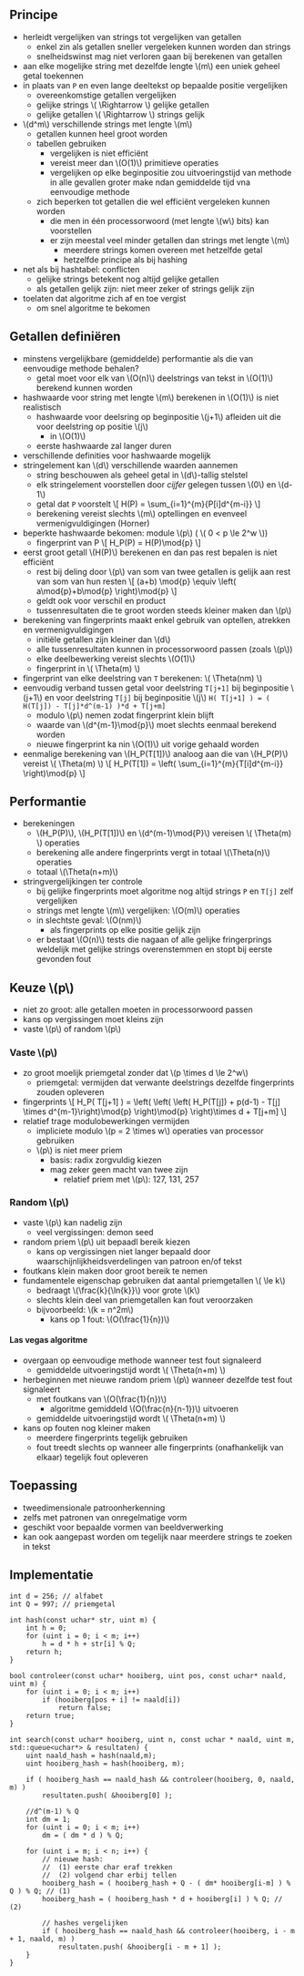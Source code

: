 
## Principe

* herleidt vergelijken van strings tot vergelijken van getallen
    * enkel zin als getallen sneller vergeleken kunnen worden dan strings
    * snelheidswinst mag niet verloren gaan bij berekenen van getallen
* aan elke mogelijke string met dezelfde lengte \\(m\\) een uniek geheel getal toekennen
* in plaats van `P` en even lange deeltekst op bepaalde positie vergelijken
    * overeenkomstige getallen vergelijken
    * gelijke strings \\( \Rightarrow \\) gelijke getallen
    * gelijke getallen \\( \Rightarrow \\) strings gelijk
* \\(d^m\\) verschillende strings met lengte \\(m\\)
    * getallen kunnen heel groot worden
    * tabellen gebruiken
        * vergelijken is niet efficiënt
        * vereist meer dan \\(O(1)\\) primitieve operaties
        * vergelijken op elke beginpositie zou uitvoeringstijd van methode in alle gevallen groter make ndan gemiddelde tijd vna eenvoudige methode
    * zich beperken tot getallen die wel efficiënt vergeleken kunnen worden
        * die men in één processorwoord (met lengte \\(w\\) bits) kan voorstellen
        * er zijn meestal veel minder getallen dan strings met lengte \\(m\\)
            * meerdere strings komen overeen met hetzelfde getal
            * hetzelfde principe als bij hashing
* net als bij hashtabel: conflicten
    * gelijke strings betekent nog altijd gelijke getallen
    * als getallen gelijk zijn: niet meer zeker of strings gelijk zijn
* toelaten dat algoritme zich af en toe vergist
    * om snel algoritme te bekomen

##  Getallen definiëren

* minstens vergelijkbare (gemiddelde) performantie als die van eenvoudige methode behalen?
    * getal moet voor elk van \\(O(n)\\) deelstrings van tekst in \\(O(1)\\) berekend kunnen worden
* hashwaarde voor string met lengte \\(m\\) berekenen in \\(O(1)\\) is niet realistisch
    * hashwaarde voor deelsring op beginpositie \\(j+1\\) afleiden uit die voor deelstring op positie \\(j\\)
        * in \\(O(1)\\)
    * eerste hashwaarde zal langer duren
* verschillende definities voor hashwaarde mogelijk
* stringelement kan \\(d\\) verschillende waarden aannemen
    * string beschouwen als geheel getal in \\(d\\)-tallig stelstel
    * elk stringelement voorstellen door *cijfer* gelegen tussen \\(0\\) en \\(d-1\\)
    * getal dat `P` voorstelt
      \\[
        H(P) = \sum_{i=1}^{m}{P[i]d^{m-i}}
      \\]
    * berekening vereist slechts \\(m\\) optellingen en evenveel vermenigvuldigingen (Horner)
* beperkte hashwaarde bekomen: module \\(p\\) ( \\( 0 < p \le 2^w \\))
    * fingerprint van P
      \\[
        H_P(P) = H(P)\mod{p}
      \\]
* eerst groot getall \\(H(P)\\) berekenen en dan pas rest bepalen is niet efficiënt
    * rest bij deling door \\(p\\) van som van twee getallen is gelijk aan rest van som van hun resten
      \\[
        (a+b) \mod{p} \equiv \left( a\mod{p}+b\mod{p} \right)\mod{p}
      \\]
    * geldt ook voor verschil en product
    * tussenresultaten die te groot worden steeds kleiner maken dan \\(p\\)
* berekening van fingerprints maakt enkel gebruik van optellen, atrekken en vermenigvuldigingen
    * initiële getallen zijn kleiner dan \\(d\\)
    * alle tussenresultaten kunnen in processorwoord passen (zoals \\(p\\))
    * elke deelbewerking vereist slechts \\(O(1)\\)
    * fingerprint in \\( \Theta(m) \\)
* fingerprint van elke deelstring van `T` berekenen: \\( \Theta(nm) \\)
* eenvoudig verband tussen getal voor deelstring `T[j+1]` bij beginpositie \\(j+1\\) en voor deelstring `T[j]` bij beginpositie \\(j\\)
  `H( T[j+1] ) = ( H(T[j]) - T[j]*d^(m-1) )*d + T[j+m]`
    * modulo \\(p\\) nemen zodat fingerprint klein blijft
    * waarde van \\(d^{m-1}\mod{p}\\) moet slechts eenmaal berekend worden
    * nieuwe fingerprint ka nin \\(O(1)\\) uit vorige gehaald worden
* eenmalige berekening van \\(H_P(T[1])\\) analoog aan die van \\(H_P(P)\\) vereist \\( \Theta(m) \\)
  \\[
    H_P(T[1]) = \left( \sum_{i=1}^{m}{T[i]d^{m-i}} \right)\mod{p}
  \\]

## Performantie

* berekeningen
    * \\(H_P(P)\\), \\(H_P(T[1])\\) en \\(d^(m-1)\mod{P}\\) vereisen \\( \Theta(m) \\) operaties
    * berekening alle andere fingerprints vergt in totaal \\(\Theta(n)\\) operaties
    * totaal \\(\Theta(n+m)\\)
* stringvergelijkingen ter controle
    * bij gelijke fingerprints moet algoritme nog altijd strings `P` en `T[j]` zelf vergelijken
    * strings met lengte \\(m\\) vergelijken: \\(O(m)\\) operaties
    * in slechtste geval: \\(O(nm)\\)
        * als fingerprints op elke positie gelijk zijn
    * er bestaat \\(O(n)\\) tests die nagaan of alle gelijke fringerprings weldelijk met gelijke strings overenstemmen en stopt bij eerste gevonden fout

## Keuze \\(p\\)

* niet zo groot: alle getallen moeten in processorwoord passen
* kans op vergissingen moet kleins zijn
* vaste \\(p\\) of random \\(p\\)

### Vaste \\(p\\)

* zo groot moelijk priemgetal zonder dat \\(p \times d \le 2^w\\)
    * priemgetal: vermijden dat verwante deelstrings dezelfde fingerprints zouden opleveren
* fingerprints
  \\[
    H_P( T[j+1] ) = \left( \left( \left( H_P(T[j]) + p(d-1) - T[j] \times d^{m-1}\right)\mod{p} \right)\mod{p} \right)\times d + T[j+m]
  \\]
* relatief trage modulobewerkingen vermijden
    * impliciete modulo \\(p = 2 \times w\\) operaties van processor gebruiken
    * \\(p\\) is niet meer priem
        * basis: radix zorgvuldig kiezen
        * mag zeker geen macht van twee zijn
            * relatief priem met \\(p\\): 127, 131, 257

### Random \\(p\\)

* vaste \\(p\\) kan nadelig zijn
    * veel vergissingen: demon seed
* random priem \\(p\\) uit bepaadl bereik kiezen
    * kans op vergissingen niet langer bepaald door waarschijnlijkheidsverdelingen van patroon en/of tekst
* foutkans klein maken door groot bereik te nemen
* fundamentele eigenschap gebruiken dat aantal priemgetallen \\( \le k\\)
    * bedraagt \\(\frac{k}{\ln{k}}\\) voor grote \\(k\\)
    * slechts klein deel van priemgetallen kan fout veroorzaken
    * bijvoorbeeld: \\(k = n^2m\\)
        * kans op 1 fout: \\(O(\frac{1}{n})\\)

#### Las vegas algoritme

* overgaan op eenvoudige methode wanneer test fout signaleerd
    * gemiddelde uitvoeringstijd wordt \\( \Theta(n+m) \\)
* herbeginnen met nieuwe random priem \\(p\\) wanneer dezelfde test fout signaleert
    * met foutkans van \\(O(\frac{1}{n})\\)
        * algoritme gemiddeld \\(O(\frac{n}{n-1})\\) uitvoeren
    * gemiddelde uitvoeringstijd wordt \\( \Theta(n+m) \\)
* kans op fouten nog kleiner maken
    * meerdere fingerprints tegelijk gebruiken
    * fout treedt slechts op wanneer alle fingerprints (onafhankelijk van elkaar) tegelijk fout opleveren


## Toepassing

* tweedimensionale patroonherkenning
* zelfs met patronen van onregelmatige vorm
* geschikt voor bepaalde vormen van beeldverwerking
* kan ook aangepast worden om tegelijk naar meerdere strings te zoeken in tekst


## Implementatie

```
int d = 256; // alfabet
int Q = 997; // priemgetal

int hash(const uchar* str, uint m) {
    int h = 0;
    for (uint i = 0; i < m; i++)
        h = d * h + str[i] % Q;
    return h;
}

bool controleer(const uchar* hooiberg, uint pos, const uchar* naald, uint m) {
    for (uint i = 0; i < m; i++)
        if (hooiberg[pos + i] != naald[i])
            return false;
    return true;
}

int search(const uchar* hooiberg, uint n, const uchar * naald, uint m, std::queue<uchar*> & resultaten) {
    uint naald_hash = hash(naald,m);
    uint hooiberg_hash = hash(hooiberg, m);

    if ( hooiberg_hash == naald_hash && controleer(hooiberg, 0, naald, m) )
        resultaten.push( &hooiberg[0] );

    //d^(m-1) % Q
    int dm = 1;
    for (uint i = 0; i < m; i++)
        dm = ( dm * d ) % Q;

    for (uint i = m; i < n; i++) {
        // nieuwe hash:
        //  (1) eerste char eraf trekken
        //  (2) volgend char erbij tellen
        hooiberg_hash = ( hooiberg_hash + Q - ( dm* hooiberg[i-m] ) % Q ) % Q; // (1) 
        hooiberg_hash = ( hooiberg_hash * d + hooiberg[i] ) % Q; // (2) 

        // hashes vergelijken
        if ( hooiberg_hash == naald_hash && controleer(hooiberg, i - m + 1, naald, m) )
            resultaten.push( &hooiberg[i - m + 1] );
    }
}
```
